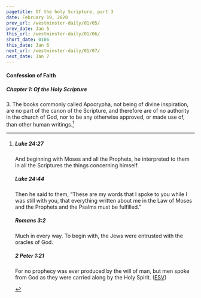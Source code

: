 ```yaml
---
pagetitle: Of the holy Scripture, part 3
date: February 19, 2020
prev_url: /westminster-daily/01/05/
prev_date: Jan 5
this_url: /westminster-daily/01/06/
short_date: 0106
this_date: Jan 6
next_url: /westminster-daily/01/07/
next_date: Jan 7
---
```


#### Confession of Faith

##### Chapter 1: Of the Holy Scripture

3\. The books commonly called Apocrypha, not being of divine inspiration, are no part of the canon of the Scripture, and therefore are of no authority in the church of God, nor to be any otherwise approved, or made use of, than other human writings.[^fnref:wcf1]

[^fnref:wcf1]: <div class="esv"><h5>Luke 24:27</h5> <div class="esv-text"><p id="p42024027.01-1">And beginning with Moses and all the Prophets, he interpreted to them in all the Scriptures the things concerning himself.</p> </div><h5>Luke 24:44</h5> <div class="esv-text"><p id="p42024044.01-2">Then he said to them, <span class="woc">&#8220;These are my words that I spoke to you while I was still with you, that everything written about me in the Law of Moses and the Prophets and the Psalms must be fulfilled.&#8221;</span></p> </div><h5>Romans 3:2</h5> <div class="esv-text"><p id="p45003002.01-3">Much in every way. To begin with, the Jews were entrusted with the oracles of God.</p> </div><h5>2 Peter 1:21</h5> <div class="esv-text"><p id="p61001021.01-4">For no prophecy was ever produced by the will of man, but men spoke from God as they were carried along by the Holy Spirit.  (<a href="http://www.esv.org" class="copyright">ESV</a>)</p> </div> </div>

